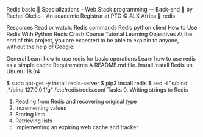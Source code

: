 Redis basic
📂 Specializations - Web Stack programming ― Back-end
👤 by Rachel Okello - An academic Registrar at PTC
©️ ALX Africa
🔖 redis

Resources
Read or watch:
Redis commands
Redis python client
How to Use Redis With Python
Redis Crash Course Tutorial
Learning Objectives
At the end of this project, you are expected to be able to explain to anyone, without the help of Google:

General
Learn how to use redis for basic operations
Learn how to use redis as a simple cache
Requirements
A README.md file.
Install
Install Redis on Ubuntu 18.04

$ sudo apt-get -y install redis-server
$ pip3 install redis
$ sed -i "s/bind .*/bind 127.0.0.1/g" /etc/redis/redis.conf
Tasks
 0. Writing strings to Redis
 1. Reading from Redis and recovering original type
 2. Incrementing values
 3. Storing lists
 4. Retrieving lists
 5. Implementing an expiring web cache and tracker
